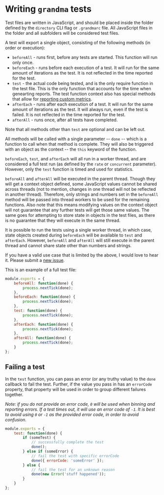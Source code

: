 # Writing `grandma` tests

Test files are written in JavaScript, and should be placed inside the folder defined by the `directory` CLI flag or `.grandmarc` file. All JavaScript files in the folder and all subfolders will be considered test files.

A test will export a single object, consisting of the following methods (in order or execution):
* `beforeAll` - runs first, before any tests are started. This function will run only once.
* `beforeEach` - runs before each execution of a test. It will run for the same amount of iterations as the test. It is not reflected in the time reported for the test.
* `test` - the actual code being tested, and is the only require function in the test file. This is the only function that accounts for the time when genearting reports. The test function context also has special methods that allow for [reporting custom metrics](test-custom-metrics.md).
* `afterEach` - runs after each execution of a test. It will run for the same amount of iterations as the test. It will always run, even if the test is failed. It is not reflected in the time reported for the test.
* `afterAll` - runs once, after all tests have completed.

Note that all methods other than `test` are optional and can be left out.

All methods will be called with a single parameter -- `done` -- which is a function to call when that method is complete. They will also be triggered with an object as the context -- the `this` keyword of the function.

`beforeEach`, `test`, and `afterEach` will all run in a worker thread, and are considered a full test run (as defined by the `rate` or `concurrent` parameter). However, only the `test` function is timed and used for statistics.

`beforeAll` and `afterAll` will be executed in the parent thread. Though they will get a context object defined, some JavaScript values cannot be shared across threads (not to mention, changes in one thread will not be reflected in another thread). Therefore, only strings and numbers set in the `beforeAll` method will be passed into thread workers to be used for the remaining functions. Also note that this means modifying values on the context object will not guarantee that any further tests will get those same values. The same goes for attempting to store state in objects in the test files, as there is no guarantee that they will execute in the same thread.

It is possible to run the tests using a single worker thread, in which case, state objects created during `beforeEach` will be available to `test` and `afterEach`. However, `beforeAll` and `afterAll` will still execute in the parent thread and cannot share state other than numbers and strings.

If you have a valid use case that is limited by the above, I would love to hear it. Please submit a [new issue](https://github.com/catdad/grandma/issues/new).

This is an example of a full test file:

```javascript
module.exports = {
    beforeAll: function(done) {
        process.nextTick(done);
    },
    beforeEach: function(done) {
        process.nextTick(done);
    },
    test: function(done) {
        process.nextTick(done);
    },
    afterEach: function(done) {
        process.nextTick(done);
    },
    afterAll: function(done) {
        process.nextTick(done);
    }
};
```

## Failing a test

In the `test` function, you can pass an error (or any truthy value) to the `done` callback to fail the test. Further, if the value you pass in has an `errorCode` property, that property will be used in order to group different failures together.

_Note: if you do not provide an error code, `0` will be used when binning and reporting errors. If a test times out, it will use an error code of `-1`. It is best to avoid using `0` or `-1` as the provided error code, in order to avoid confusion._

```javascript
module.exports = {
    test: function(done) {
        if (someTest) {
            // successfully complete the test
            done();
        } else if (someError) {
            // fail the test with specific errorCode
            done({ errorCode: 'someError' });
        } else {
            // fail the test for an unknown reason
            done(new Error('stuff happened'));
        }
    }
};
```
